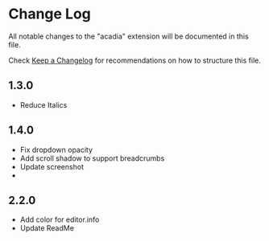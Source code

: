 # Change Log
All notable changes to the "acadia" extension will be documented in this file.

Check [Keep a Changelog](http://keepachangelog.com/) for recommendations on how to structure this file.

## 1.3.0
- Reduce Italics

## 1.4.0
- Fix dropdown opacity
- Add scroll shadow to support breadcrumbs
- Update screenshot
-

## 2.2.0
- Add color for editor.info
- Update ReadMe
